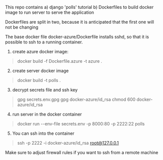 This repo contains 
a) django 'polls' tutorial 
b) Dockerfiles to build docker image to run server to serve the application

Dockerfiles are split in two, because it is anticipated that the first one will not be changing

The base docker file docker-azure/Dockerfile installs sshd, so that it is possible to ssh to a running container.

1. create azure docker image:
> docker build -f Dockerfile.azure -t azure .

2. create server docker image
> docker build -t polls .

3. decrypt secrets file and ssh key
> gpg secrets.env.gpg
> gpg docker-azure/id_rsa
> chmod 600 docker-azure/id_rsa

4. run server in the docker container
> docker run --env-file secrets.env -p 8000:80 -p 2222:22 polls

5. You can ssh into the container
> ssh -p 2222 -i docker-azure/id_rsa root@127.0.0.1

Make sure to adjust firewall rules if you want to ssh from a remote machine
